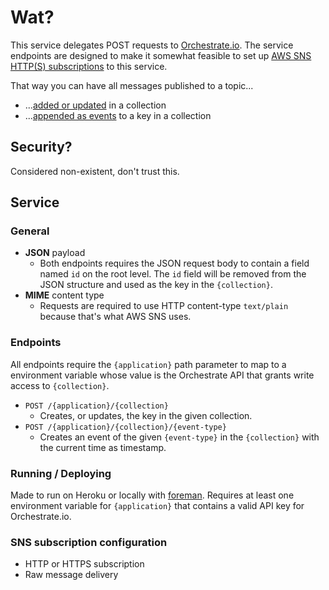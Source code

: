 # Wat?
This service delegates POST requests to [Orchestrate.io](http://orchestrate.io). The service endpoints are designed to make it somewhat feasible to set up [AWS SNS HTTP(S) subscriptions](http://docs.aws.amazon.com/sns/latest/dg/SendMessageToHttp.html) to this service.

That way you can have all messages published to a topic...

* ...[added or updated](https://orchestrate.io/docs/api/#key/value/put-\(create/update\)) in a collection
* ...[appended as events](https://orchestrate.io/docs/api/#events/put) to a key in a collection

## Security?
Considered non-existent, don't trust this.

## Service

### General
* **JSON** payload
   * Both endpoints requires the JSON request body to contain a field named `id` on the root level. The `id` field will be removed from the JSON structure and used as the key in the `{collection}`.
* **MIME** content type
   * Requests are required to use HTTP content-type `text/plain` because that's what AWS SNS uses.

### Endpoints

All endpoints require the `{application}` path parameter to map to a environment variable whose value is the Orchestrate API that grants write access to `{collection}`.

* `POST /{application}/{collection}`
   * Creates, or updates, the key in the given collection.
* `POST /{application}/{collection}/{event-type}`
   * Creates an event of the given `{event-type}` in the `{collection}` with the current time as timestamp.

### Running / Deploying
Made to run on Heroku or locally with [foreman](http://ddollar.github.io/foreman/). Requires at least one environment variable for `{application}` that contains a valid API key for Orchestrate.io.

### SNS subscription configuration
* HTTP or HTTPS subscription
* Raw message delivery
